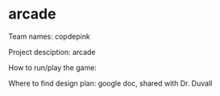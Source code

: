 # arcade

Team names: copdepink

Project desciption: arcade

How to run/play the game:

Where to find design plan: google doc, shared with Dr. Duvall 
